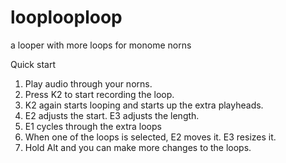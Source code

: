 # looplooploop
a looper with more loops for monome norns

Quick start
1. Play audio through your norns. 
2. Press K2 to start recording the loop. 
3. K2 again starts looping and starts up the extra playheads.
4. E2 adjusts the start. E3 adjusts the length.
5. E1 cycles through the extra loops
6. When one of the loops is selected, E2 moves it. E3 resizes it.
7. Hold Alt and you can make more changes to the loops.
